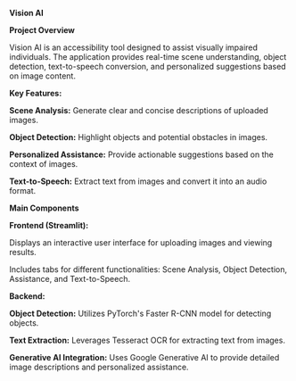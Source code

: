  **Vision AI**                                                                                              
 
 **Project Overview**

Vision AI is an accessibility tool designed to assist visually impaired individuals. 
The application provides real-time scene understanding, object detection, text-to-speech conversion, and personalized suggestions based on image content.

**Key Features:**

**Scene Analysis:** Generate clear and concise descriptions of uploaded images.

**Object Detection:** Highlight objects and potential obstacles in images.

**Personalized Assistance:** Provide actionable suggestions based on the context of images.

**Text-to-Speech:** Extract text from images and convert it into an audio format.

**Main Components**

**Frontend (Streamlit):**

Displays an interactive user interface for uploading images and viewing results.

Includes tabs for different functionalities: Scene Analysis, Object Detection, Assistance, and Text-to-Speech.

**Backend:**

**Object Detection:** Utilizes PyTorch's Faster R-CNN model for detecting objects.

**Text Extraction:** Leverages Tesseract OCR for extracting text from images.

**Generative AI Integration:** Uses Google Generative AI to provide detailed image descriptions and personalized assistance.
